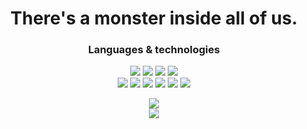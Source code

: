 <div align="center">
  <h1>There's a monster inside all of us.</h1>

  <h3 align="center">Languages & technologies</h1>
  <div>
    <div>
      <img src="https://img.shields.io/badge/-C++-090909?style=for-the-badge&logo=C%2b%2b&logoColor=6296CC">
      <img src="https://img.shields.io/badge/-Python-090909?style=for-the-badge&logo=python&logoColor=3776AB">
      <img src="https://img.shields.io/badge/JavaScript-090909?style=for-the-badge&logo=javascript&logoColor=F7DF1E">
      <img src="https://img.shields.io/badge/TypeScript-090909?style=for-the-badge&logo=typescript&logoColor=1572B6">
    </div>
    <div class="btn">
      <img src="https://img.shields.io/badge/React-090909?style=for-the-badge&logo=react&logoColor=61DAFB">
      <img src="https://img.shields.io/badge/Next.js-090909?style=for-the-badge&logo=nextdotjs&logoColor=white">
      <img src="https://img.shields.io/badge/Shadcnui-090909?style=for-the-badge&logo=shadcnui&logoColor=white">
      <img src="https://img.shields.io/badge/Tailwindcss-090909?style=for-the-badge&logo=tailwindcss&logoColor=#06B6D4">
      <img src="https://img.shields.io/badge/Postgresql-090909?style=for-the-badge&logo=postgresql&logoColor=#4169E1">
      <img src="https://img.shields.io/badge/Roblex-090909?style=for-the-badge&logo=roblox&logoColor=#4169E1">
    </div>
  </div>

<p></p>
  <div>
    <img src="https://www.codewars.com/users/Alukkart/badges/large"/>
    <br/>
    <img src="https://github-readme-stats.vercel.app/api?username=Alukkart&show_icons=true&theme=tokyonight&hide_border=true"/>
  <div>
  <!--- <img src="https://github-readme-stats.vercel.app/api/top-langs/?username=Alukkart&theme=tokyonight&hide_border=true&layout=compact" width="50%"/> -->
</div>
